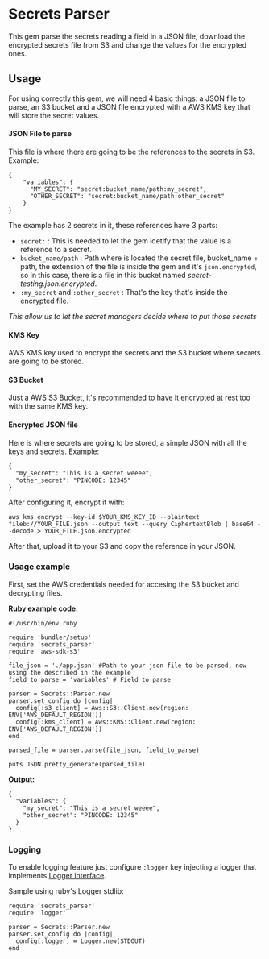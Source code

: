 # Secrets Parser

This gem parse the secrets reading a field in a JSON file, download the encrypted secrets file from S3 and change the values for the encrypted ones.

## Usage

For using correctly this gem, we will need 4 basic things: a JSON file to parse, an S3 bucket and a JSON file encrypted with a AWS KMS key that will store the secret values.

#### JSON File to parse

This file is where there are going to be the references to the secrets in S3. Example:

```
{
    "variables": {
      "MY_SECRET": "secret:bucket_name/path:my_secret",
      "OTHER_SECRET": "secret:bucket_name/path:other_secret"
    }
}
```

The example has 2 secrets in it, these references have 3 parts:

* `secret:` : This is needed to let the gem idetify that the value is a reference to a secret.
* `bucket_name/path` : Path where is located the secret file, bucket_name + path, the extension of the file is inside the gem and it's `json.encrypted`, so in this case, there is a file in this bucket named *secret-testing.json.encrypted*.
* `:my_secret` and `:other_secret` : That's the key that's inside the encrypted file.

*This allow us to let the secret managers decide where to put those secrets*

#### KMS Key

AWS KMS key used to encrypt the secrets and the S3 bucket where secrets are going to be stored.

#### S3 Bucket

Just a AWS S3 Bucket, it's recommended to have it encrypted at rest too with the same KMS key.

#### Encrypted JSON file

Here is where secrets are going to be stored, a simple JSON with all the keys and secrets. Example:

```
{
  "my_secret": "This is a secret weeee",
  "other_secret": "PINCODE: 12345"
}
```

After configuring it, encrypt it with:
```
aws kms encrypt --key-id $YOUR_KMS_KEY_ID --plaintext fileb://YOUR_FILE.json --output text --query CiphertextBlob | base64 --decode > YOUR_FILE.json.encrypted
```

After that, upload it to your S3 and copy the reference in your JSON.

### Usage example

First, set the AWS credentials needed for accesing the S3 bucket and decrypting files.

**Ruby example code:**

```
#!/usr/bin/env ruby

require 'bundler/setup'
require 'secrets_parser'
require 'aws-sdk-s3'

file_json = './app.json' #Path to your json file to be parsed, now using the described in the example
field_to_parse = 'variables' # Field to parse

parser = Secrets::Parser.new
parser.set_config do |config|
  config[:s3_client] = Aws::S3::Client.new(region: ENV['AWS_DEFAULT_REGION'])
  config[:kms_client] = Aws::KMS::Client.new(region: ENV['AWS_DEFAULT_REGION'])
end

parsed_file = parser.parse(file_json, field_to_parse)

puts JSON.pretty_generate(parsed_file)

```

**Output:**

```
{
  "variables": {
    "my_secret": "This is a secret weeee",
    "other_secret": "PINCODE: 12345"
  }
}
```

### Logging

To enable logging feature just configure `:logger` key injecting a logger that implements [Logger interface](https://ruby-doc.org/stdlib-2.5.0/libdoc/logger/rdoc/Logger.html).

Sample using ruby's Logger stdlib:

```
require 'secrets_parser'
require 'logger'

parser = Secrets::Parser.new
parser.set_config do |config|
  config[:logger] = Logger.new(STDOUT)
end
```
